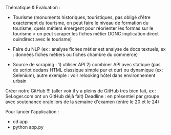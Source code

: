 Thématique & Evaluation :

- Tourisme (monuments historiques, touristiques, pas obligé d'être exactement du tourisme, on peut faire le niveau de formation du tourisme, quels métiers émergent pour réorienter les formas sur le tourisme > on peut scraper les fiches métier DONC implication direct ouindirect avec le tourisme)

- Faire du NLP (ex : analyse fiches métier est analyse de docs textuels, ex : données fiches métiers ou fiches chambre du commerce)

- Source de scraping : 1) utiliser API 2) combiner API avec statique (pas de script dedans HTML classique simple pur et dur) ou dynamique (ex: Selenium), autre exemple : voir relooking hôtel dans environnement urbain

Créer notre GitHub !!! (aller voir il y a pleins de GitHub très bien fait, ex : SeLoger.com ont un GitHub déjà fait)
Deadline : en présentiel par groupe avec soutenance orale lors de la semaine d'examen (entre le 20 et le 24)

Pour lancer l'application :
- cd app
- python app.py

